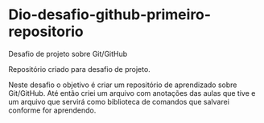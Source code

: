 # Dio-desafio-github-primeiro-repositorio
Desafio de projeto sobre Git/GitHub

Repositório criado para desafio de projeto.

Neste desafio o objetivo é criar um repositório de aprendizado sobre Git/GitHub. Até então criei um arquivo com anotações das aulas que tive e um arquivo que servirá como biblioteca de comandos que salvarei conforme for aprendendo.
